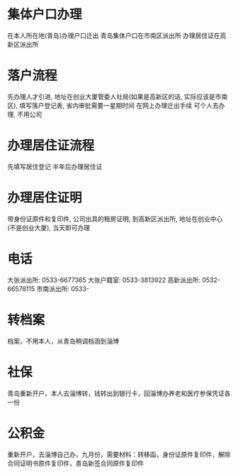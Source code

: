 # 集体户口办理

在本人所在地(青岛)办理户口迁出
青岛集体户口在市南区派出所
办理居住证在高新区派出所

# 落户流程

先办理人才引进, 地址在创业大厦管委人社局(如果是高新区的话, 实际应该是市南区), 填写落户登记表, 省内审批需要一星期时间
在网上办理迁出手续
可个人去办理, 不用公司

# 办理居住证流程

先填写居住登记
半年后办理居住证

# 办理居住证明

带身份证原件和复印件, 公司出具的租房证明, 到高新区派出所, 地址在创业中心(不是创业大厦), 当天即可办理

# 电话

大张派出所: 0533-6677365
大张户籍室: 0533-3813922
高新派出所: 0532-66578115
市南派出所: 0533-

# 转档案

档案，不用本人，从青岛稍调档涵到淄博

# 社保

青岛重新开户，本人去淄博转，钱转出到银行卡，回淄博办养老和医疗参保凭证各一份

# 公积金

重新开户，去淄博自己办，九月份，需要材料：转移函，身份证原件复印件，解除合同证明书原件复印件，青岛新签合同原件复印件
